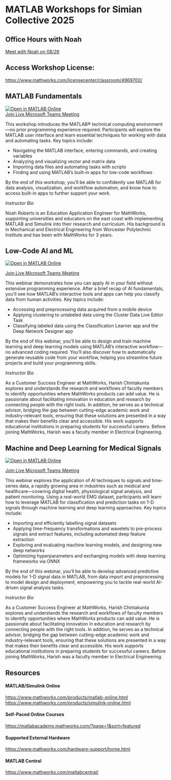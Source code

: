 # MATLAB Workshops for Simian Collective 2025

## Office Hours with Noah
[Meet with Noah on 08/26](https://outlook.office.com/bookwithme/user/8efa7724d3544d35b5bd23d110320893@mathworks.com?anonymous&ismsaljsauthenabled&ep=plink)

## Access Workshop License:
https://www.mathworks.com/licensecenter/classroom/4969700/


## MATLAB Fundamentals
[![Open in MATLAB Online](https://www.mathworks.com/images/responsive/global/open-in-matlab-online.svg)](https://matlab.mathworks.com/open/github/v1?repo=nrobertsMW/simco2025)<br />
[Join Live Microsoft Teams Meeting](https://teams.microsoft.com/l/meetup-join/19%3ameeting_NzZkMGYzNmYtZTliMC00Yzc1LWE3NmEtZWZhZGRkYTk0YmM1%40thread.v2/0?context=%7b%22Tid%22%3a%2299dd3a11-4348-4468-9bdd-e5072b1dc1e6%22%2c%22Oid%22%3a%224f9f52f3-c69c-4c81-be19-69bcbd4639d7%22%7d) <br />

This workshop introduces the MATLAB® technical computing environment—no prior programming experience required. Participants will explore the MATLAB user interface and learn essential techniques for working with data and automating tasks. Key topics include:

- Navigating the MATLAB interface, entering commands, and creating variables  
- Analyzing and visualizing vector and matrix data  
- Importing data files and automating tasks with scripts  
- Finding and using MATLAB’s built-in apps for low-code workflows  

By the end of this workshop, you’ll be able to confidently use MATLAB for data analysis, visualization, and workflow automation, and know how to access built-in apps to further support your work.

_Instructor Bio_

Noah Roberts is an Education Application Engineer for MathWorks, supporting universities and educators on the east coast with implementing MATLAB and Simulink into their research and curriculum. His background is in Mechanical and Electrical Engineering from Worcester Polytechnic Institute and has been with MathWorks for 3 years.


## Low-Code AI and ML
[![Open in MATLAB Online](https://www.mathworks.com/images/responsive/global/open-in-matlab-online.svg)](https://matlab.mathworks.com/open/github/v1?repo=nrobertsMW/simco2025)<br />

[Join Live Microsoft Teams Meeting](https://teams.microsoft.com/l/meetup-join/19%3ameeting_YzQ2NzYxZjgtN2Q3OS00MzRhLWIwOTEtM2Q5OGExNzNiNGVj%40thread.v2/0?context=%7b%22Tid%22%3a%2299dd3a11-4348-4468-9bdd-e5072b1dc1e6%22%2c%22Oid%22%3a%224f9f52f3-c69c-4c81-be19-69bcbd4639d7%22%7d) <br />

This webinar demonstrates how you can apply AI in your field without extensive programming experience. After a brief recap of AI fundamentals, you’ll see how MATLAB’s interactive tools and apps can help you classify data from human activities. Key topics include:

- Accessing and preprocessing data acquired from a mobile device  
- Applying clustering to unlabeled data using the Cluster Data Live Editor Task  
- Classifying labeled data using the Classification Learner app and the Deep Network Designer app  

By the end of this webinar, you’ll be able to design and train machine learning and deep learning models using MATLAB’s interactive workflow—no advanced coding required. You’ll also discover how to automatically generate reusable code from your workflow, helping you streamline future projects and build your programming skills.

_Instructor Bio_

As a Customer Success Engineer at MathWorks, Harish Chintakunta explores and understands the research and workflows of faculty members to identify opportunities where MathWorks products can add value. He is passionate about facilitating innovation in education and research by connecting people with the right tools.
In addition, he serves as a technical advisor, bridging the gap between cutting-edge academic work and industry-relevant tools, ensuring that these solutions are presented in a way that makes their benefits clear and accessible. His work supports educational institutions in preparing students for successful careers.
Before joining MathWorks, Harish was a faculty member in Electrical Engineering.


## Machine and Deep Learning for Medical Signals
[![Open in MATLAB Online](https://www.mathworks.com/images/responsive/global/open-in-matlab-online.svg)](https://matlab.mathworks.com/open/github/v1?repo=nrobertsMW/simco2025)<br />

[Join Live Microsoft Teams Meeting](https://teams.microsoft.com/l/meetup-join/19%3ameeting_YzJjMGM4NDQtMzdlYS00OTA3LTgyNTAtMjBkMGQ2NmFhZGNh%40thread.v2/0?context=%7b%22Tid%22%3a%2299dd3a11-4348-4468-9bdd-e5072b1dc1e6%22%2c%22Oid%22%3a%224f9f52f3-c69c-4c81-be19-69bcbd4639d7%22%7d) <br />

This webinar explores the application of AI techniques to signals and time-series data, a rapidly growing area in industries such as medical and healthcare—covering digital health, physiological signal analysis, and patient monitoring. Using a real-world EMG dataset, participants will learn how to leverage MATLAB for classification and prediction tasks on 1-D signals through machine learning and deep learning approaches. Key topics include:

- Importing and efficiently labelling signal datasets  
- Applying time-frequency transformations and wavelets to pre-process signals and extract features, including automated deep feature extraction  
- Exploring and evaluating machine learning models, and designing new deep networks  
- Optimizing hyperparameters and exchanging models with deep learning frameworks via ONNX  

By the end of this webinar, you’ll be able to develop advanced predictive models for 1-D signal data in MATLAB, from data import and preprocessing to model design and deployment, empowering you to tackle real-world AI-driven signal analysis tasks.

_Instructor Bio_

As a Customer Success Engineer at MathWorks, Harish Chintakunta explores and understands the research and workflows of faculty members to identify opportunities where MathWorks products can add value. He is passionate about facilitating innovation in education and research by connecting people with the right tools.
In addition, he serves as a technical advisor, bridging the gap between cutting-edge academic work and industry-relevant tools, ensuring that these solutions are presented in a way that makes their benefits clear and accessible. His work supports educational institutions in preparing students for successful careers.
Before joining MathWorks, Harish was a faculty member in Electrical Engineering.


## Resources

#### MATLAB/Simulink Online
https://www.mathworks.com/products/matlab-online.html
https://www.mathworks.com/products/simulink-online.html

#### Self-Paced Online Courses
https://matlabacademy.mathworks.com/?page=1&sort=featured

#### Supported External Hardware
https://www.mathworks.com/hardware-support/home.html

#### MATLAB Central
https://www.mathworks.com/matlabcentral/

